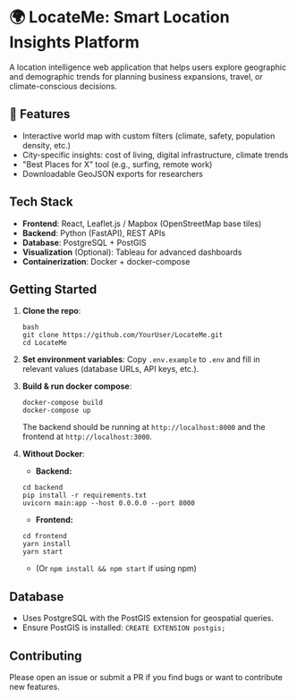 # 🌍 LocateMe: Smart Location Insights Platform
 
A location intelligence web application that helps users explore geographic and demographic trends for planning business expansions, travel, or climate-conscious decisions.

## 🧩 Features
- Interactive world map with custom filters (climate, safety, population density, etc.)
- City-specific insights: cost of living, digital infrastructure, climate trends
- "Best Places for X" tool (e.g., surfing, remote work)
- Downloadable GeoJSON exports for researchers

## Tech Stack
- **Frontend**: React, Leaflet.js / Mapbox (OpenStreetMap base tiles)
- **Backend**: Python (FastAPI), REST APIs
- **Database**: PostgreSQL + PostGIS
- **Visualization** (Optional): Tableau for advanced dashboards
- **Containerization**: Docker + docker-compose

## Getting Started

1. **Clone the repo**:
   ```
   bash
   git clone https://github.com/YourUser/LocateMe.git
   cd LocateMe
   ```

2. **Set environment variables**:
    Copy `.env.example` to `.env` and fill in relevant values (database URLs, API keys, etc.).

3. **Build & run docker compose**:
    ```
    docker-compose build
    docker-compose up
    ```

    The backend should be running at `http://localhost:8000` and the frontend at `http://localhost:3000`.

4. **Without Docker**:
    - **Backend:**
    ```
    cd backend
    pip install -r requirements.txt
    uvicorn main:app --host 0.0.0.0 --port 8000
    ```

    - **Frontend:**
    ```
    cd frontend
    yarn install
    yarn start
    ```

    - (Or `npm install && npm start` if using npm)

## Database

* Uses PostgreSQL with the PostGIS extension for geospatial queries.
* Ensure PostGIS is installed: `CREATE EXTENSION postgis;`

## Contributing

Please open an issue or submit a PR if you find bugs or want to contribute new features.

